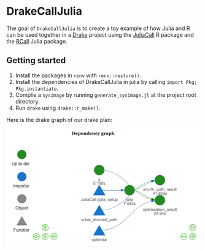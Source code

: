 
<!-- README.md is generated from README.Rmd. Please edit that file -->

# DrakeCallJulia

<!-- badges: start -->
<!-- badges: end -->

The goal of `DrakeCallJulia` is to create a toy example of how Julia and
R can be used together in a [Drake](https://github.com/ropensci/drake)
project using the
[JuliaCall](https://github.com/Non-Contradiction/JuliaCall) R package
and the [RCall](https://github.com/JuliaInterop/RCall.jl) Julia package.

## Getting started

1.  Install the packages in `renv` with `renv::restore()`.
2.  Install the dependencies of DrakeCallJulia in julia by calling
    `import Pkg; Pkg.instantiate`.
3.  Complie a `sysimage` by running `generate_sysimage.jl` at the
    project root directory.
4.  Run `drake` using `drake::r_make()`.

Here is the drake graph of our drake plan:

![](images/drake_graph.png)
